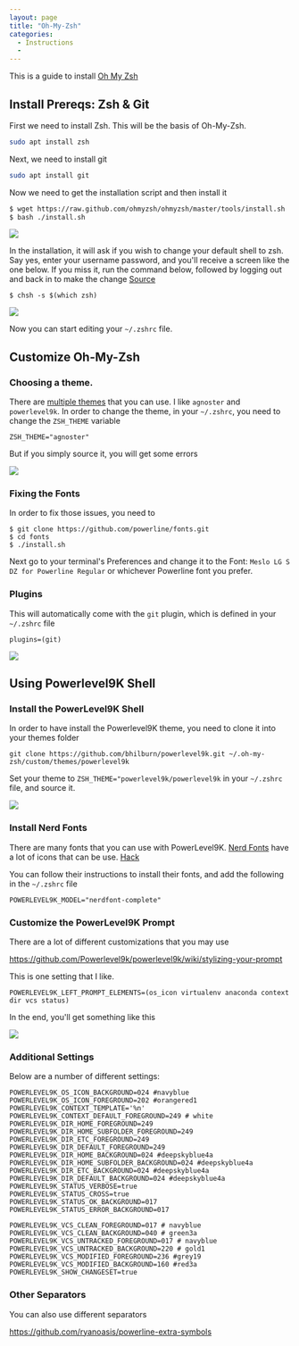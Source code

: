 ```yaml
---
layout: page
title: "Oh-My-Zsh"
categories:
  - Instructions
  - 
---
```



This is a guide to install [Oh My Zsh](https://ohmyz.sh/)


## Install Prereqs: Zsh & Git
First we need to install Zsh. This will be the basis of Oh-My-Zsh. 
```bash
sudo apt install zsh
```

Next, we need to install git

```bash
sudo apt install git
```


Now we need to get the installation script and then install it
```bash
$ wget https://raw.github.com/ohmyzsh/ohmyzsh/master/tools/install.sh
$ bash ./install.sh
```

![](/assets/images/oh_my_zsh/install_1.png)

In the installation, it will ask if you wish to change your default shell to zsh. Say yes, enter your username password, and you'll receive a screen like the one below. If you miss it, run the command below, followed by logging out and back in to make the change [Source](https://askubuntu.com/questions/131823/how-to-make-zsh-the-default-shell)

```
$ chsh -s $(which zsh)
```


![](/assets/images/oh_my_zsh/install_2.png)


Now you can start editing your `~/.zshrc` file. 

## Customize Oh-My-Zsh

### Choosing a theme. 

There are [multiple themes](https://github.com/ohmyzsh/ohmyzsh/wiki/Themes) that you can use. I like `agnoster` and `powerlevel9k`. In order to change the theme, in your `~/.zshrc`, you need to change the `ZSH_THEME` variable

```
ZSH_THEME="agnoster"
```

But if you simply source it, you will get some errors

![](/assets/images/oh_my_zsh/install_3.png)


### Fixing the Fonts
In order to fix those issues, you need to 

```
$ git clone https://github.com/powerline/fonts.git
$ cd fonts
$ ./install.sh
```

Next go to your terminal's Preferences and change it to the Font: `Meslo LG S DZ for Powerline Regular` or whichever Powerline font you prefer. 

### Plugins 

This will automatically come with the `git` plugin, which is defined in your `~/.zshrc` file

```
plugins=(git)
```

![](/assets/images/oh_my_zsh/install_4.png)



## Using Powerlevel9K Shell

### Install the PowerLevel9K Shell

In order to have install the Powerlevel9K theme, you need to clone it into your themes folder 

```
git clone https://github.com/bhilburn/powerlevel9k.git ~/.oh-my-zsh/custom/themes/powerlevel9k
```

Set your theme to `ZSH_THEME="powerlevel9k/powerlevel9k` in your `~/.zshrc` file, and source it. 

![](/assets/images/oh_my_zsh/install_5.png)


### Install Nerd Fonts
There are many fonts that you can use with PowerLevel9K. [Nerd Fonts](https://www.nerdfonts.com/font-downloads) have a lot of icons that can be use. [Hack](https://github.com/ryanoasis/nerd-fonts/tree/master/patched-fonts/Hack)

You can follow their instructions to install their fonts, and add the following in the `~/.zshrc` file 

```
POWERLEVEL9K_MODEL="nerdfont-complete"
```


### Customize the PowerLevel9K Prompt

There are a lot of different customizations that you may use  

https://github.com/Powerlevel9k/powerlevel9k/wiki/stylizing-your-prompt

This is one setting that I like. 


```
POWERLEVEL9K_LEFT_PROMPT_ELEMENTS=(os_icon virtualenv anaconda context dir vcs status)
```

In the end, you'll get something like this

![](/assets/images/oh_my_zsh/install_6.png)

### Additional Settings

Below are a number of different settings:
```
POWERLEVEL9K_OS_ICON_BACKGROUND=024 #navyblue
POWERLEVEL9K_OS_ICON_FOREGROUND=202 #orangered1
POWERLEVEL9K_CONTEXT_TEMPLATE='%n'
POWERLEVEL9K_CONTEXT_DEFAULT_FOREGROUND=249 # white
POWERLEVEL9K_DIR_HOME_FOREGROUND=249
POWERLEVEL9K_DIR_HOME_SUBFOLDER_FOREGROUND=249
POWERLEVEL9K_DIR_ETC_FOREGROUND=249
POWERLEVEL9K_DIR_DEFAULT_FOREGROUND=249
POWERLEVEL9K_DIR_HOME_BACKGROUND=024 #deepskyblue4a
POWERLEVEL9K_DIR_HOME_SUBFOLDER_BACKGROUND=024 #deepskyblue4a
POWERLEVEL9K_DIR_ETC_BACKGROUND=024 #deepskyblue4a
POWERLEVEL9K_DIR_DEFAULT_BACKGROUND=024 #deepskyblue4a
POWERLEVEL9K_STATUS_VERBOSE=true
POWERLEVEL9K_STATUS_CROSS=true
POWERLEVEL9K_STATUS_OK_BACKGROUND=017
POWERLEVEL9K_STATUS_ERROR_BACKGROUND=017

POWERLEVEL9K_VCS_CLEAN_FOREGROUND=017 # navyblue
POWERLEVEL9K_VCS_CLEAN_BACKGROUND=040 # green3a
POWERLEVEL9K_VCS_UNTRACKED_FOREGROUND=017 # navyblue
POWERLEVEL9K_VCS_UNTRACKED_BACKGROUND=220 # gold1
POWERLEVEL9K_VCS_MODIFIED_FOREGROUND=236 #grey19
POWERLEVEL9K_VCS_MODIFIED_BACKGROUND=160 #red3a
POWERLEVEL9K_SHOW_CHANGESET=true

```

### Other Separators
You can also use different separators 

https://github.com/ryanoasis/powerline-extra-symbols

